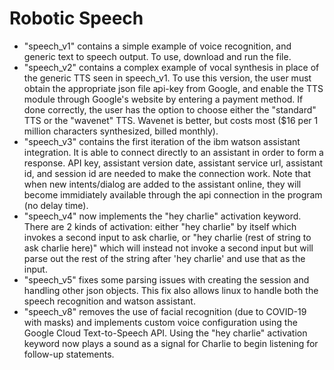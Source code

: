# Robotic Speech
- "speech_v1" contains a simple example of voice recognition, and generic text to speech output. To use, download and run the file.
- "speech_v2" contains a complex example of vocal synthesis in place of the generic TTS seen in speech_v1. To use this version, the user must obtain the appropriate json file api-key from Google, and enable the TTS module through Google's website by entering a payment method. If done correctly, the user has the option to choose either the "standard" TTS or the "wavenet" TTS. Wavenet is better, but costs most ($16 per 1 million characters synthesized, billed monthly).
- "speech_v3" contains the first iteration of the ibm watson assistant integration. It is able to connect directly to an assistant in order to form a response. API key, assistant version date, assistant service url, assistant id, and session id are needed to make the connection work. Note that when new intents/dialog are added to the assistant online, they will become immidiately available through the api connection in the program (no delay time).
- "speech_v4" now implements the "hey charlie" activation keyword. There are 2 kinds of activation: either "hey charlie" by itself which invokes a second input to ask charlie, or "hey charlie (rest of string to ask charlie here)" which will instead not invoke a second input but will parse out the rest of the string after 'hey charlie' and use that as the input.
- "speech_v5" fixes some parsing issues with creating the session and handling other json objects. This fix also allows linux to handle both the speech recognition and watson assistant.
- "speech_v8" removes the use of facial recognition (due to COVID-19 with masks) and implements custom voice configuration using the Google Cloud Text-to-Speech API. Using the "hey charlie" activation keyword now plays a sound as a signal for Charlie to begin listening for follow-up statements.